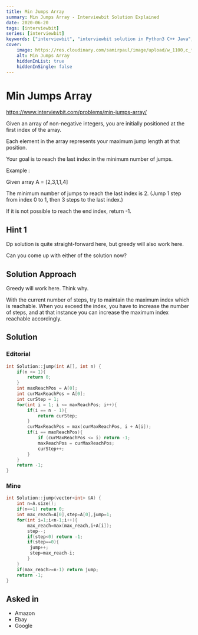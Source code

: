 ```yaml
---
title: Min Jumps Array
summary: Min Jumps Array - Interviewbit Solution Explained
date: 2020-06-20
tags: [interviewbit]
series: [interviewbit]
keywords: ["interviewbit", "interviewbit solution in Python3 C++ Java", "Min Jumps Array Solution Explained"]
cover:
    image: https://res.cloudinary.com/samirpaul/image/upload/w_1100,c_fit,co_rgb:FFFFFF,l_text:Arial_75_bold:Min Jumps Array - Solution Explained/problem-solving.webp
    alt: Min Jumps Array
    hiddenInList: true
    hiddenInSingle: false
---
```


# Min Jumps Array

https://www.interviewbit.com/problems/min-jumps-array/


Given an array of non-negative integers, you are initially positioned at the first index of the array.

Each element in the array represents your maximum jump length at that position.

Your goal is to reach the last index in the minimum number of jumps.

Example :

Given array A = [2,3,1,1,4]

The minimum number of jumps to reach the last index is 2. (Jump 1 step from index 0 to 1, then 3 steps to the last index.)

If it is not possible to reach the end index, return -1.

## Hint 1
Dp solution is quite straight-forward here, but greedy will also work here.

Can you come up with either of the solution now?

## Solution Approach

Greedy will work here. Think why.

With the current number of steps, try to maintain the maximum index which is reachable. When you exceed the index, you have to increase the number of steps, and at that instance you can increase the maximum index reachable accordingly.

## Solution

### Editorial
```cpp
int Solution::jump(int A[], int n) {
    if(n <= 1){
        return 0;
    }
    int maxReachPos = A[0];
    int curMaxReachPos = A[0];
    int curStep = 1;
    for(int i = 1; i <= maxReachPos; i++){
        if(i == n - 1){
            return curStep;
        }
        curMaxReachPos = max(curMaxReachPos, i + A[i]);
        if(i == maxReachPos){
            if (curMaxReachPos <= i) return -1;
            maxReachPos = curMaxReachPos;
            curStep++;
        }
    }
    return -1;
}
```

### Mine

```cpp
int Solution::jump(vector<int> &A) {
    int n=A.size();
    if(n==1) return 0;
    int max_reach=A[0],step=A[0],jump=1;
    for(int i=1;i<n-1;i++){
        max_reach=max(max_reach,i+A[i]);
        step--;
        if(step<0) return -1;
        if(step==0){
         jump++;
         step=max_reach-i; 
        }
    }
    if(max_reach>=n-1) return jump;
    return -1;
}
```

## Asked in
* Amazon
* Ebay
* Google


